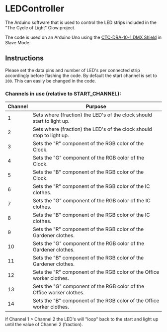 # LEDController
The Arduino software that is used to control the LED strips included in the "The Cycle of Light" Glow project.

The code is used on an Arduino Uno using the [CTC-DRA-10-1 DMX Shield](http://www.cqrobot.wiki/index.php/DMX_Shield_for_Arduino_SKU:_AngelDFR0260US) in Slave Mode.
## Instructions

Please set the data pins and number of LED's per connected strip accordingly before flashing the code.
By default the start channel is set to `200`. This can easily be changed in the code.

### Channels in use (relative to START_CHANNEL):

| Channel | Purpose                                                                               |
|---------|---------------------------------------------------------------------------------------|
| 1       | Sets where (fraction) the LED's of the clock should start to light up.                          |
| 2       | Sets where (fraction) the LED's of the clock should stop to light up.                              |
| 3       | Sets the "R" component of the RGB color of the Clock.                                 |
| 4       | Sets the "G" component of the RGB color of the Clock.                                 |
| 5       | Sets the "B" component of the RGB color of the Clock.                                 |
| 6       | Sets the "R" component of the RGB color of the IC clothes.                                 |
| 7       | Sets the "G" component of the RGB color of the IC clothes.                                 |
| 8       | Sets the "B" component of the RGB color of the IC clothes.                                 |
| 9       | Sets the "R" component of the RGB color of the Gardener clothes.                                 |
| 10       | Sets the "G" component of the RGB color of the Gardener clothes.                                 |
| 11       | Sets the "B" component of the RGB color of the Gardener clothes.                                 |
| 12       | Sets the "R" component of the RGB color of the Office worker clothes.                                 |
| 13       | Sets the "G" component of the RGB color of the Office worker clothes.                                 |
| 14       | Sets the "B" component of the RGB color of the Office worker clothes.                                 |

If Channel 1 > Channel 2 the LED's will "loop" back to the start and light up until the value of Channel 2 (fraction).
